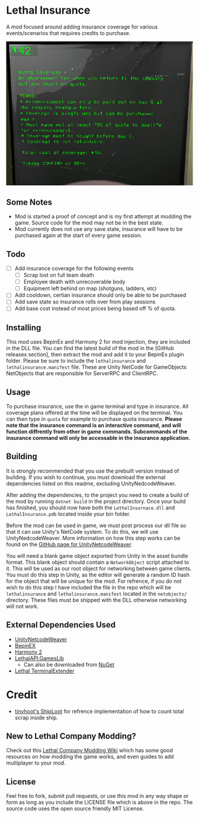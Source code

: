 # Lethal Insurance
A mod focused around adding insurance coverage for various events/scenarios that requires credits to purchase.

![terminalextender](https://github.com/domkalan/lethalinsurance/raw/main/images/example1.png)

## Some Notes
* Mod is started a proof of concept and is my first attempt at modding the game. Source code for the mod may not be in the best state.
* Mod currently does not use any save state, insurance will have to be purchased again at the start of every game session.

## Todo

- [ ] Add insurance coverage for the following events
    - [ ] Scrap lost on full team death
    - [ ] Employee death with unrecoverable body
    - [ ] Equipment left behind on map (shotguns, ladders, etc)
- [ ] Add cooldown, certian insurance should only be able to be purchased
- [ ] Add save state so insurance rolls over from play sessions
- [ ] Add base cost instead of most prices being based off % of quota.

## Installing
This mod uses BepinEx and Harmony 2 for mod injection, they are included in the DLL file. You can find the latest build of the mod in the [GitHub releases section], then extract the mod and add it to your BepinEx plugin folder. Please be sure to include the `lethalinsurance` and `lethalinsurance.manifest` file. These are Unity NetCode for GameObjects NetObjects that are responsible for ServerRPC and ClientRPC.

## Usage
To purchase insurance, use the in game terminal and type in insurance. All coverage plans offered at the time will be displayed on the terminal. You can then type in `quota` for example to purchase quota insurance. **Please note that the insurance command is an interactive command, and will function diffrently from other in game commands. Subcommands of the insurance command will only be accessable in the insurance application.**

## Building
It is strongly recommended that you use the prebuilt version instead of building. If you wish to continue, you must download the external dependencies listed on this readme, excluding UnityNedcodeWeaver. 

After adding the dependencies, to the project you need to create a build of the mod by running `dotnet build` in the project directory. Once your build has finished, you should now have both the `LethalInsurnace.dll` and `LethalInsurance.pdb` located inside your bin folder. 

Before the mod can be used in game, we must post process our dll file so that it can use Unity's NetCode system. To do this, we will use UnityNedcodeWeaver. More information on how this step works can be found on the [GitHub page for UnityNetcodeWeaver](https://github.com/EvaisaDev/UnityNetcodeWeaver).

You will need a blank game object exported from Unity in the asset bundle format. This blank object should contain a `NetworkObject` script attached to it. This will be used as our root object for networking between game clients. You must do this step in Unity, as the editor will generate a random ID hash for the object that will be unique for the mod. For refrence, if you do not wish to do this step I have included the file in the repo which will be `lethalinsurance` and `lethalinsurance.manifest` located in the `netobjects/` directory. These files must be shipped with the DLL otherwise networking will not work.

## External Dependencies Used
* [UnityNetcodeWeaver](https://github.com/EvaisaDev/UnityNetcodeWeaver)
* [BepinEX](https://docs.bepinex.dev/index.html)
* [Harmony 2](https://harmony.pardeike.net/)
* [LethalAPI.GamesLib](https://github.com/dhkatz/LethalAPI.GameLibs)
    * Can also be downloaded from [NuGet](https://www.nuget.org/packages/LethalAPI.GameLibs)
* [Lethal TerminalExtender](https://github.com/domkalan/LethalTerminalExtender)

# Credit
* [tinyhoot's ShipLoot](https://github.com/tinyhoot/ShipLoot) for refrence implementation of how to count total scrap inside ship.

## New to Lethal Company Modding?
Check out this [Lethal Company Modding Wiki](https://lethal.wiki/) which has some good resources on how modding the game works, and even guides to add multiplayer to your mod.

## License
Feel free to fork, submit pull requests, or use this mod in any way shape or form as long as you include the LICENSE file which is above in the repo. The source code uses the open source friendly MIT License.

